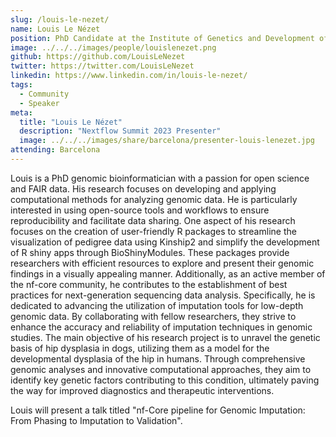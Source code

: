 ```yaml
---
slug: /louis-le-nezet/
name: Louis Le Nézet
position: PhD Candidate at the Institute of Genetics and Development of Rennes, University of Rennes
image: ../../../images/people/louislenezet.png
github: https://github.com/LouisLeNezet
twitter: https://twitter.com/LouisLeNezet
linkedin: https://www.linkedin.com/in/louis-le-nezet/
tags:
  - Community
  - Speaker
meta:
  title: "Louis Le Nézet"
  description: "Nextflow Summit 2023 Presenter"
  image: ../../../images/share/barcelona/presenter-louis-lenezet.jpg
attending: Barcelona
---
```


Louis is a PhD genomic bioinformatician with a passion for open science and FAIR data. His research focuses on developing and applying computational methods for analyzing genomic data. He is particularly interested in using open-source tools and workflows to ensure reproducibility and facilitate data sharing.  One aspect of his research focuses on the creation of user-friendly R packages to streamline the visualization of pedigree data using Kinship2 and simplify the development of R shiny apps through BioShinyModules. These packages provide researchers with efficient resources to explore and present their genomic findings in a visually appealing manner. Additionally, as an active member of the nf-core community, he contributes to the establishment of best practices for next-generation sequencing data analysis. Specifically, he is dedicated to advancing the utilization of imputation tools for low-depth genomic data. By collaborating with fellow researchers, they strive to enhance the accuracy and reliability of imputation techniques in genomic studies. The main objective of his research project is to unravel the genetic basis of hip dysplasia in dogs, utilizing them as a model for the developmental dysplasia of the hip in humans. Through comprehensive genomic analyses and innovative computational approaches, they aim to identify key genetic factors contributing to this condition, ultimately paving the way for improved diagnostics and therapeutic interventions.

Louis will present a talk titled "nf-Core pipeline for Genomic Imputation: From Phasing to Imputation to Validation".

